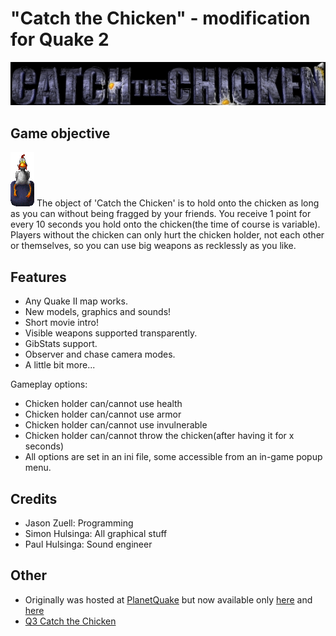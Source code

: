 # "Catch the Chicken" - modification for Quake 2

![title](imgs_for_readme/title.jpg)

## Game objective

![chicken](imgs_for_readme/chicken.gif) The object of 'Catch the Chicken' is to hold onto the chicken as long as you can without being fragged by your friends. You receive 1 point for every 10 seconds you hold onto the chicken(the time of course is variable). Players without the chicken can only hurt the chicken holder, not each other or themselves, so you can use big weapons as recklessly as you like.

## Features

- Any Quake II map works.
- New models, graphics and sounds!
- Short movie intro!
- Visible weapons supported transparently.
- GibStats support.
- Observer and chase camera modes.
- A little bit more...

Gameplay options:

- Chicken holder can/cannot use health
- Chicken holder can/cannot use armor
- Chicken holder can/cannot use invulnerable
- Chicken holder can/cannot throw the chicken(after having it for x seconds)
- All options are set in an ini file, some accessible from an in-game popup menu.

## Credits

- Jason Zuell: Programming
- Simon Hulsinga: All graphical stuff
- Paul Hulsinga: Sound engineer

## Other

- Originally was hosted at [PlanetQuake](https://web.archive.org/web/20000817003915/http://www.planetquake.com/chicken/) but now available only [here](https://www.quakewiki.net/archives/chicken/) and [here](https://www.moddb.com/mods/catch-the-chicken/downloads/catch-the-chicken-v20)
- [Q3 Catch the Chicken](https://openarena.fandom.com/wiki/ModCompat/Q3_Catch_the_Chicken)
